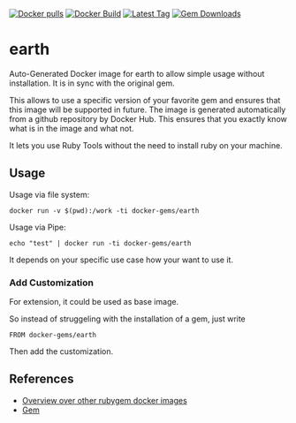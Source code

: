 [![Docker pulls](https://img.shields.io/docker/pulls/rubygem/earth.svg)](https://hub.docker.com/r/rubygem/earth/)
[![Docker Build](https://img.shields.io/docker/automated/rubygem/earth.svg)](https://hub.docker.com/r/rubygem/earth/)
[![Latest Tag](https://img.shields.io/github/tag/docker-rubygem/earth.svg)](https://hub.docker.com/r/rubygem/earth/)
[![Gem Downloads](https://img.shields.io/gem/dt/earth.svg)](https://rubygems.org/gems/earth/)
# earth

Auto-Generated Docker image for earth to allow simple usage without installation.
It is in sync with the original gem.

This allows to use a specific version of your favorite gem and ensures that this image will be supported in future.
The image is generated automatically from a github repository by Docker Hub.
This ensures that you exactly know what is in the image and what not.

It lets you use Ruby Tools without the need to install ruby on your machine.

## Usage

Usage via file system:

`docker run -v $(pwd):/work -ti docker-gems/earth`

Usage via Pipe:

`echo "test" | docker run -ti docker-gems/earth`

It depends on your specific use case how your want to use it.

### Add Customization

For extension, it could be used as base image.

So instead of struggeling with the installation of a gem, just write

`FROM docker-gems/earth`

Then add the customization.

## References

 - [Overview over other rubygem docker images](https://github.com/thinkbot/docker-rubygem)
 - [Gem](https://rubygems.org/gems/earth/)
